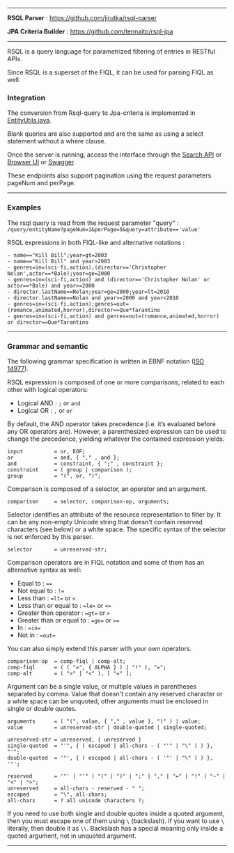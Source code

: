 
---

**RSQL Parser** : https://github.com/jirutka/rsql-parser

**JPA Criteria Builder** : https://github.com/tennaito/rsql-jpa

---

RSQL is a query language for parametrized filtering of entries in RESTful APIs.

Since RSQL is a superset of the FIQL, it can be used for parsing FIQL as well.

### Integration

The conversion from Rsql-query to Jpa-criteria is implemented in [EntityUtils.java](/hiberium-gen/src/main/resources/projection/csvimport/entity-utils-java.ftl).

Blank queries are also supported and are the same as using a select statement without a where clause.

Once the server is running, access the interface through the 
[Search API](http://localhost:8080/hiberium/1.0/query/ConceptName?query=attributeName=='value')
or
[Browser UI](http://localhost:8080/hiberium/1.0/browser/ConceptName?query=attributeName=='value')
or
[Swagger](http://localhost:8080/hiberium/1.0/swagger-ui.html#/search-entity-controller/searchByQueryUsingGET).  

These endpoints also support pagination using the request parameters pageNum and perPage.

---

### Examples

The rsql query is read from the request parameter "query" : `/query/entityName?pageNum=1&perPage=5&query=attribute=='value'`

RSQL expressions in both FIQL-like and alternative notations :

```
- name=="Kill Bill";year=gt=2003
- name=="Kill Bill" and year>2003
- genres=in=(sci-fi,action);(director=='Christopher Nolan',actor==*Bale);year=ge=2000
- genres=in=(sci-fi,action) and (director=='Christopher Nolan' or actor==*Bale) and year>=2000
- director.lastName==Nolan;year=ge=2000;year=lt=2010
- director.lastName==Nolan and year>=2000 and year<2010
- genres=in=(sci-fi,action);genres=out=(romance,animated,horror),director==Que*Tarantino
- genres=in=(sci-fi,action) and genres=out=(romance,animated,horror) or director==Que*Tarantino
```

---

### Grammar and semantic

The following grammar specification is written in EBNF notation ([ISO 14977](http://www.cl.cam.ac.uk/~mgk25/iso-14977.pdf)).

RSQL expression is composed of one or more comparisons, related to each other with logical operators:

* Logical AND : `;` or `` and ``
* Logical OR : `,` or `` or ``

By default, the AND operator takes precedence (i.e. it’s evaluated before any OR operators are).
However, a parenthesized expression can be used to change the precedence, yielding whatever the contained expression yields.

```
input          = or, EOF;
or             = and, { "," , and };
and            = constraint, { ";" , constraint };
constraint     = ( group | comparison );
group          = "(", or, ")";
```

Comparison is composed of a selector, an operator and an argument.

```
comparison     = selector, comparison-op, arguments;
```

Selector identifies an attribute of the resource representation to filter by.
It can be any non-empty Unicode string that doesn't contain reserved characters (see below) or a white space.
The specific syntax of the selector is not enforced by this parser.

```
selector       = unreserved-str;
```

Comparison operators are in FIQL notation and some of them has an alternative syntax as well:

* Equal to : `==`
* Not equal to : `!=`
* Less than : `=lt=` or `<`
* Less than or equal to : `=le=` or `<=`
* Greater than operator : `=gt=` or `>`
* Greater than or equal to : `=ge=` or `>=`
* In : `=in=`
* Not in : `=out=`

You can also simply extend this parser with your own operators.

```
comparison-op  = comp-fiql | comp-alt;
comp-fiql      = ( ( "=", { ALPHA } ) | "!" ), "=";
comp-alt       = ( ">" | "<" ), [ "=" ];
```

Argument can be a single value, or multiple values in parentheses separated by comma.
Value that doesn't contain any reserved character or a white space can be unquoted, other arguments must be enclosed in single or double quotes.

```
arguments      = ( "(", value, { "," , value }, ")" ) | value;
value          = unreserved-str | double-quoted | single-quoted;

unreserved-str = unreserved, { unreserved }
single-quoted  = "'", { ( escaped | all-chars - ( "'" | "\" ) ) }, "'";
double-quoted  = '"', { ( escaped | all-chars - ( '"' | "\" ) ) }, '"';

reserved       = '"' | "'" | "(" | ")" | ";" | "," | "=" | "!" | "~" | "<" | ">";
unreserved     = all-chars - reserved - " ";
escaped        = "\", all-chars;
all-chars      = ? all unicode characters ?;
```

If you need to use both single and double quotes inside a quoted argument, then you must escape one of them using `\` (backslash).
If you want to use `\` literally, then double it as `\\`. 
Backslash has a special meaning only inside a quoted argument, not in unquoted argument.

---